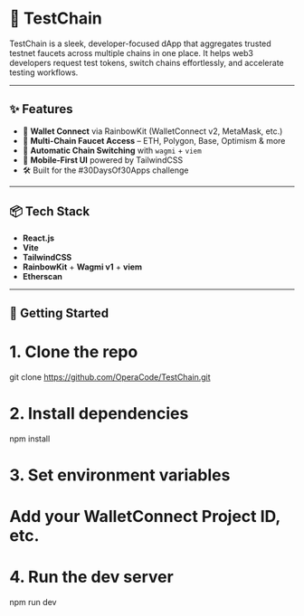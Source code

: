 # 🚀 TestChain

TestChain is a sleek, developer-focused dApp that aggregates trusted testnet faucets across multiple chains in one place. It helps web3 developers request test tokens, switch chains effortlessly, and accelerate testing workflows.


---

## ✨ Features

- 🔌 **Wallet Connect** via RainbowKit (WalletConnect v2, MetaMask, etc.)
- 🧪 **Multi-Chain Faucet Access** – ETH, Polygon, Base, Optimism & more
- 🔄 **Automatic Chain Switching** with `wagmi` + `viem`
- 🧭 **Mobile-First UI** powered by TailwindCSS 
- 🛠️ Built for the #30DaysOf30Apps challenge

---

## 📦 Tech Stack

- **React.js**
- **Vite**
- **TailwindCSS**
- **RainbowKit** + **Wagmi v1** + **viem**
- **Etherscan**

---

## 🚀 Getting Started


# 1. Clone the repo
git clone https://github.com/OperaCode/TestChain.git

# 2. Install dependencies
npm install

# 3. Set environment variables


# Add your WalletConnect Project ID, etc.

# 4. Run the dev server
npm run dev
